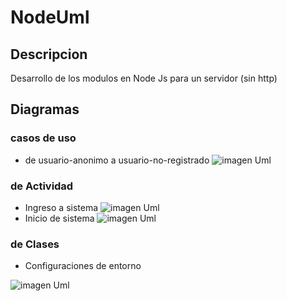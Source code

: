 # NodeUml 
## Descripcion
Desarrollo de los modulos en Node Js para un servidor (sin http)
## Diagramas
### casos de uso
- de usuario-anonimo a usuario-no-registrado
  ![imagen Uml](http://www.plantuml.com/plantuml/proxy?cache=no&src=https://raw.github.com/vonbeitthia/NodeUml/main/uml/1UCwelcome.plantuml)

 ### de Actividad

  - Ingreso a sistema
  ![imagen Uml](http://www.plantuml.com/plantuml/proxy?cache=no&src=https://raw.github.com/vonbeitthia/NodeUml/main/uml/2ACwelcome.plantuml)
  - Inicio de sistema
![imagen Uml](http://www.plantuml.com/plantuml/proxy?cache=no&src=https://raw.github.com/vonbeitthia/NodeUml/main/uml/4ACsysStart.plantuml)

### de Clases
  - Configuraciones de entorno

  ![imagen Uml](http://www.plantuml.com/plantuml/proxy?cache=no&src=https://raw.githubusercontent.com/vonbeitthia/NodeUml/main/uml/3Clases.plantuml)






